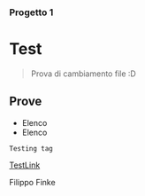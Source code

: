 ### Progetto 1
# Test
> Prova di cambiamento file :D

## Prove
- Elenco
- Elenco

``Testing tag``

[TestLink](README.md)


Filippo Finke
